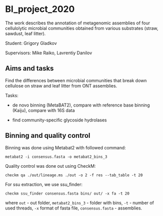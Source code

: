 # BI_project_2020

The work describes the annotation of metagenomic assemblies of four cellulolytic microbial communities obtained from various substrates (straw, sawdust, leaf litter).

Student: Grigory Gladkov

Supervisors: Mike Raiko, Lavrentiy Danilov

## Aims and tasks

Find the differences between microbial communities that break down cellulose on straw and leaf litter from ONT assemblies.

Tasks:

- de novo binning (MetaBAT2), compare with reference base binning (Kaiju), compare with 16S data

- find community-specific glycoside hydrolases


## Binning and quality control

Binning was done using Metabat2 with followed command:

```metabat2 -i consensus.fasta -o metabat2_bins_3```

Quality control was done out using CheckM:

```checkm lineage_wf -x fa  -f checkm/N2_MAGs_checkm.tab -t 50 metabat2_bins_3/ out/
checkm qa ./out/lineage.ms ./out -o 2 -f res --tab_table -t 20
```

For ssu extraction, we use ssu_finder:

```checkm ssu_finder consensus.fasta bins/ out/ -x fa -t 20```

where ``out`` - out folder, ```metabat2_bins_3``` - folder with bins, ```-t``` - number of used threads, ```-x``` format of fasta file, ```consensus.fasta``` - assemblies.




